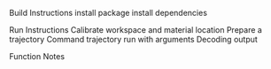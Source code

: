 Build Instructions
    install package
    install dependencies



Run Instructions
    Calibrate workspace and material location
    Prepare a trajectory
    Command trajectory run with arguments
    Decoding output









Function Notes

